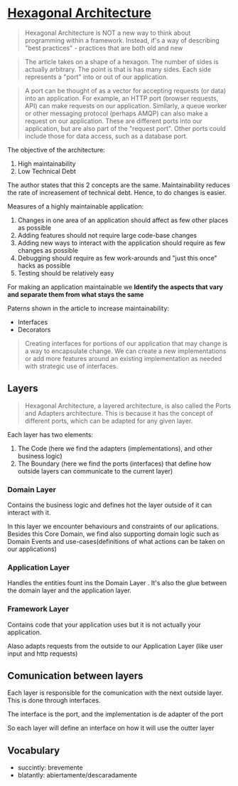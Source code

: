 # [Hexagonal Architecture](http://fideloper.com/hexagonal-architecture)

> Hexagonal Architecture is NOT a new way to think about programming within a framework. Instead, if's a way of describing "best practices" - practices that are both old and new

> The article takes on a shape of a hexagon. The number of sides is actually arbitrary. The point is that is has many sides. Each side represents a "port" into or out of our application.

> A port can be thought of as a vector for accepting requests (or data) into an application. For example, an HTTP port (browser requests, API) can make requests on our application. Similarly, a queue worker or other messaging protocol (perhaps AMQP) can also make a request on our application. These are different ports into our application, but are also part of the "request port". Other ports could include those for data access, such as a database port.

The objective of the architecture:
1. High maintainability
2. Low Technical Debt

The author states that this 2 concepts are the same. Maintainability reduces the rate of increasement of technical debt. Hence, to do changes is easier.

Measures of a highly maintainable application:

1. Changes in one area of an application should affect as few other places as possible
2. Adding features should not require large code-base changes
3. Adding new ways to interact with the application should require as few changes as possible
4. Debugging should require as few work-arounds and "just this once" hacks as possible
5. Testing should be relatively easy

For making an application maintainable we **Identify the aspects that vary and separate them from what stays the same**

Paterns shown in the article to increase maintainability:
* Interfaces
* Decorators

> Creating interfaces for portions of our application that may change is a way to encapsulate change. We can create a new implementations or add more features around an existing implementation as needed with strategic use of interfaces.

## Layers

> Hexagonal Architecture, a layered architecture, is also called the Ports and Adapters architecture. This is because it has the concept of different ports, which can be adapted for any given layer.


Each layer has two elements:
1. The Code (here we find the adapters (implementations), and other business logic)
2. The Boundary (here we find the ports (interfaces) that define how outside layers can communicate to the current layer)

### Domain Layer

Contains the business logic and defines hot the layer outside of it can interact with it.

In this layer we encounter behaviours and constraints of our aplications. Besides this Core Domain, we find also supporting domain logic such as Domain Events and use-cases(definitions of what actions can be taken on our applications)

### Application Layer

Handles the entities fount ins the Domain Layer . It's also the glue between the domain layer and the application layer.

### Framework Layer

Contains code that your application uses but it is not actually your application.

Alaso adapts requests from the outside to our Application Layer (like user input and http requests)

## Comunication between layers

Each layer is responsible for the comunication with the next outside layer. This is done through interfaces.

The interface is the port, and the implementation is de adapter of the port

So each layer will define an interface on how it will use the outter layer

## Vocabulary
* succintly: brevemente
* blatantly: abiertamente/descaradamente
